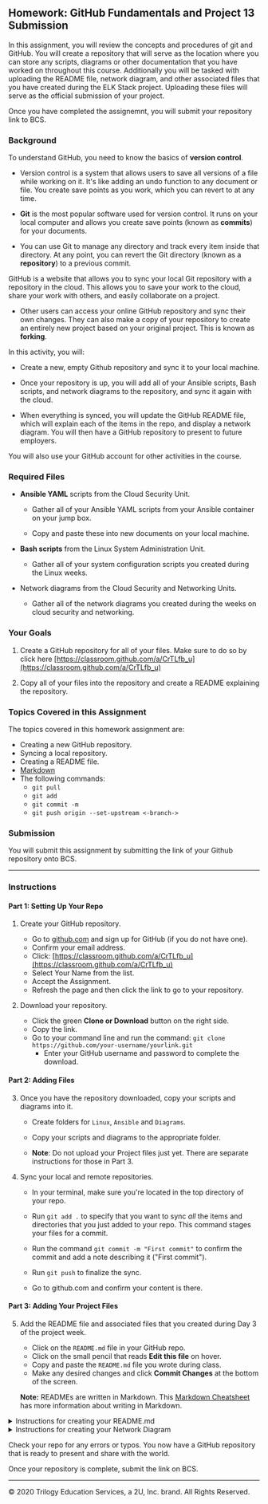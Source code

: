 ## Homework: GitHub Fundamentals and Project 13 Submission

In this assignment, you will review the concepts and procedures of git and GitHub. You will create a repository that will serve as the location where you can store any scripts, diagrams or other documentation that you have worked on throughout this course. Additionally you will be tasked with uploading the README file, network diagram, and other associated files that you have created during the ELK Stack project. Uploading these files will serve as the official submission of your project. 

Once you have completed the assignemnt, you will submit your repository link to BCS. 



### Background

To understand GitHub, you need to know the basics of **version control**.

- Version control is a system that allows users to save all versions of a file while working on it. It's like adding an undo function to any document or file. You create save points as you work, which you can revert to at any time.

- **Git** is the most popular software used for version control. It runs on your local computer and allows you create save points (known as **commits**) for your documents. 

- You can use Git to manage any directory and track every item inside that directory. At any point, you can revert the Git directory (known as a **repository**) to a previous commit. 

GitHub is a website that allows you to sync your local Git repository with a repository in the cloud. This allows you to save your work to the cloud, share your work with others, and easily collaborate on a project. 

- Other users can access your online GitHub repository and sync their own changes. They can also make a copy of your repository to create an entirely new project based on your original project. This is known as **forking**.

In this activity, you will:

- Create a new, empty Github repository and sync it to your local machine. 

- Once your repository is up, you will add all of your Ansible scripts, Bash scripts, and network diagrams to the repository, and sync it again with the cloud. 

- When everything is synced, you will update the GitHub README file, which will explain each of the items in the repo, and display a network diagram. You will then have a GitHub repository to present to future employers. 

You will also use your GitHub account for other activities in the course.

### Required Files 

- **Ansible YAML** scripts from the Cloud Security Unit.

    - Gather all of your Ansible YAML scripts from your Ansible container on your jump box.

    - Copy and paste these into new documents on your local machine.

- **Bash scripts** from the Linux System Administration Unit.

    - Gather all of your system configuration scripts you created during the Linux weeks.

- Network diagrams from the Cloud Security and Networking Units. 

    - Gather all of the network diagrams you created during the weeks on cloud security and networking. 

### Your Goals

1. Create a GitHub repository for all of your files.  Make sure to do so by click here [https://classroom.github.com/a/CrTLfb_u](https://classroom.github.com/a/CrTLfb_u)

2. Copy all of your files into the repository and create a README explaining the repository.

### Topics Covered in this Assignment

The topics covered in this homework assignment are:

- Creating a new GitHub repository.
- Syncing a local repository.
- Creating a README file.
- [Markdown](https://github.com/adam-p/markdown-here/wiki/Markdown-Cheatsheet)
- The following commands:
    - `git pull`
    - `git add`
    - `git commit -m`
    - `git push origin --set-upstream <-branch->`

### Submission 

You will submit this assignment by submitting the link of your Github repository onto BCS. 

---

### Instructions

#### Part 1: Setting Up Your Repo 

1. Create your GitHub repository.
    - Go to [github.com](https://github.com/) and sign up for GitHub (if you do not have one).
    - Confirm your email address.
    - Click: [https://classroom.github.com/a/CrTLfb_u](https://classroom.github.com/a/CrTLfb_u)
    - Select Your Name from the list.
    - Accept the Assignment.
    - Refresh the page and then click the link to go to your repository.

2. Download your repository. 

    - Click the green **Clone or Download** button on the right side.
    - Copy the link.
    - Go to your command line and run the command: `git clone https://github.com/your-username/yourlink.git`
        - Enter your GitHub username and password to complete the download.


#### Part 2: Adding Files

3. Once you have the repository downloaded, copy your scripts and diagrams into it. 

    - Create folders for `Linux`, `Ansible` and `Diagrams`.

    - Copy your scripts and diagrams to the appropriate folder.

    - **Note**: Do not upload your Project files just yet. There are separate instructions for those in Part 3. 

4. Sync your local and remote repositories. 

    - In your terminal, make sure you're located in the top directory of your repo.  

    - Run `git add .` to specify that you want to sync _all_ the items and directories that you just added to your repo. This command stages your files for a commit. 

    - Run the command `git commit -m "First commit"` to confirm the commit and add a note describing it ("First commit").  

     - Run `git push` to finalize the sync.

    - Go to github.com and confirm your content is there.


#### Part 3: Adding Your Project Files

5. Add the README file and associated files that you created during Day 3 of the project week. 

    - Click on the `README.md` file in your GitHub repo.
    - Click on the small pencil that reads **Edit this file** on hover.
    - Copy and paste the `README.md` file you wrote during class. 
    - Make any desired changes and click **Commit Changes** at the bottom of the screen.

     **Note:** READMEs are written in Markdown. This [Markdown Cheatsheet](https://github.com/adam-p/markdown-here/wiki/Markdown-Cheatsheet) has more information about writing in Markdown. 



<details><summary> Instructions for creating your README.md</summary>
<br> 

The following is a duplicate of the instructions from the Day 3 README activity. If needed, refer to these instruction to complete your README. 

#### Instructions

README formats vary across projects, but you can use this template to get started: [README.zip](../Resources/README.zip).

- Download and unzip the template. Inside, you'll find a file called `README.md`, which contains the template. Much of the contents are provided, but you will need to fill in the TODO fields.

- You will also notice an `Images` folder. A few TODO items require you to place screenshots in your README. Place your screenshots in the `Images` folder, and update the README template with the appropriate file name.  

For homework, you will create a GitHub repository where you will save your project files and this README. Your repository will include:
- Your network diagram.
- A description of the deployment.
- Tables specifying access policies and network addresses.
- A description of the investigation you completed using Kibana. 
- Usage instructions.

This professional-level repository will prove you have the knowledge and communication skills that hiring managers are looking for.

While it may feel less substantial than the project itself, one of the most important skills a cybersecurity professional can have is the ability to articulate what they know. The README is an important capstone to the project and will serve as a compelling portfolio item for prospective employers.

</details>

     
<details><summary> Instructions for creating your Network Diagram</summary>
<br> 

The following is a duplicate of the instructions from the Project Week Networking Diagram activity. If needed, refer to these instruction to complete your network diagram.

#### Instructions

Use [Gliffy](https://www.gliffy.com) or [Draw.io](https://draw.io) to diagram your network. Make sure your diagram includes:

- **VNet**: Create a box that contains the machines on your virtual network. Within your VNet, diagram the following:
  - Jump box and other VMs.
  - Ansible control node.
  - Specify which VM hosts the DVWA containers.
  - Specify which VM hosts ELK stack containers.

- **Security group**: Create a box around your VNet to indicate the security group, and use a text field to specify the rules you have in place.

- **Access from the internet**: Add an icon representing the public internet and indicate how it connects to VMs in your VNet.

Use a text field to label each VM with the following information:
- Network (IP) address
- Operating system and version
- Installed containers
- Exposed ports
- Allowed IP addresses

</details>

Check your repo for any errors or typos. You now have a GitHub repository that is ready to present and share with the world. 

Once your repository is complete, submit the link on BCS. 
    
--- 
© 2020 Trilogy Education Services, a 2U, Inc. brand. All Rights Reserved.



